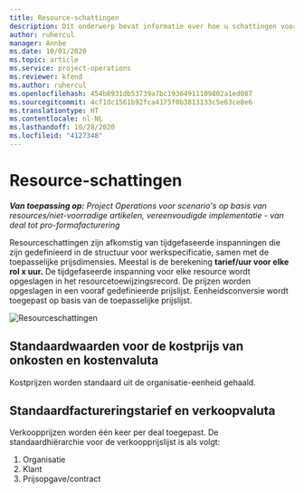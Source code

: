 ```yaml
---
title: Resource-schattingen
description: Dit onderwerp bevat informatie over hoe u schattingen voor resources worden berekend in Project Operations.
author: ruhercul
manager: Annbe
ms.date: 10/01/2020
ms.topic: article
ms.service: project-operations
ms.reviewer: kfend
ms.author: ruhercul
ms.openlocfilehash: 454b8931db53739a7bc19364911109802a1ed087
ms.sourcegitcommit: 4cf1dc1561b92fca4175f0b3813133c5e63ce8e6
ms.translationtype: HT
ms.contentlocale: nl-NL
ms.lasthandoff: 10/28/2020
ms.locfileid: "4127348"
---
```

# <a name="resource-estimates"></a>Resource-schattingen

_**Van toepassing op:** Project Operations voor scenario's op basis van resources/niet-voorradige artikelen, vereenvoudigde implementatie - van deal tot pro-formafacturering_

Resourceschattingen zijn afkomstig van tijdgefaseerde inspanningen die zijn gedefinieerd in de structuur voor werkspecificatie, samen met de toepasselijke prijsdimensies. Meestal is de berekening **tarief/uur voor elke rol x uur.** De tijdgefaseerde inspanning voor elke resource wordt opgeslagen in het resourcetoewijzingsrecord. De prijzen worden opgeslagen in een vooraf gedefinieerde prijslijst. Eenheidsconversie wordt toegepast op basis van de toepasselijke prijslijst.

![Resourceschattingen](./media/navigation12.png)

## <a name="default-cost-price-and-cost-currency"></a>Standaardwaarden voor de kostprijs van onkosten en kostenvaluta

Kostprijzen worden standaard uit de organisatie-eenheid gehaald.

## <a name="default-bill-rate-and-sales-currency"></a>Standaardfactureringstarief en verkoopvaluta

Verkoopprijzen worden één keer per deal toegepast. De standaardhiërarchie voor de verkoopprijslijst is als volgt:

1. Organisatie
2. Klant
3. Prijsopgave/contract
